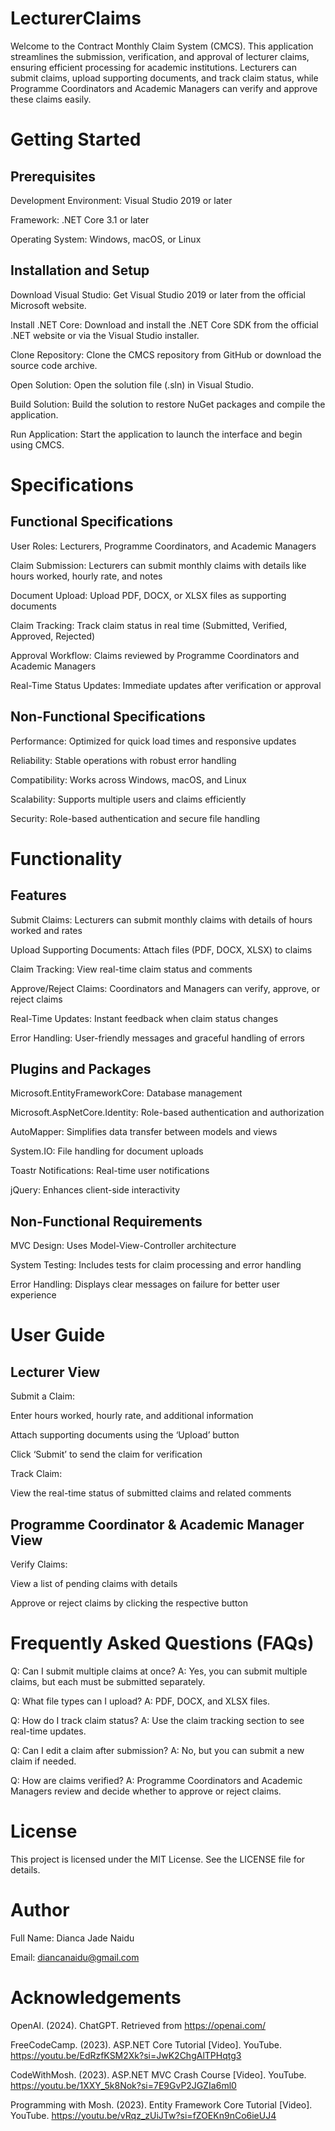 # LecturerClaims

Welcome to the Contract Monthly Claim System (CMCS).
This application streamlines the submission, verification, and approval of lecturer claims, ensuring efficient processing for academic institutions.
Lecturers can submit claims, upload supporting documents, and track claim status, while Programme Coordinators and Academic Managers can verify and approve these claims easily.

# Getting Started
## Prerequisites
Development Environment: Visual Studio 2019 or later

Framework: .NET Core 3.1 or later

Operating System: Windows, macOS, or Linux

## Installation and Setup
Download Visual Studio: Get Visual Studio 2019 or later from the official Microsoft website.

Install .NET Core: Download and install the .NET Core SDK from the official .NET website or via the Visual Studio installer.

Clone Repository: Clone the CMCS repository from GitHub or download the source code archive.

Open Solution: Open the solution file (.sln) in Visual Studio.

Build Solution: Build the solution to restore NuGet packages and compile the application.

Run Application: Start the application to launch the interface and begin using CMCS.

# Specifications
## Functional Specifications
User Roles: Lecturers, Programme Coordinators, and Academic Managers

Claim Submission: Lecturers can submit monthly claims with details like hours worked, hourly rate, and notes

Document Upload: Upload PDF, DOCX, or XLSX files as supporting documents

Claim Tracking: Track claim status in real time (Submitted, Verified, Approved, Rejected)

Approval Workflow: Claims reviewed by Programme Coordinators and Academic Managers

Real-Time Status Updates: Immediate updates after verification or approval

## Non-Functional Specifications
Performance: Optimized for quick load times and responsive updates

Reliability: Stable operations with robust error handling

Compatibility: Works across Windows, macOS, and Linux

Scalability: Supports multiple users and claims efficiently

Security: Role-based authentication and secure file handling

# Functionality
## Features
Submit Claims: Lecturers can submit monthly claims with details of hours worked and rates

Upload Supporting Documents: Attach files (PDF, DOCX, XLSX) to claims

Claim Tracking: View real-time claim status and comments

Approve/Reject Claims: Coordinators and Managers can verify, approve, or reject claims

Real-Time Updates: Instant feedback when claim status changes

Error Handling: User-friendly messages and graceful handling of errors

## Plugins and Packages
Microsoft.EntityFrameworkCore: Database management

Microsoft.AspNetCore.Identity: Role-based authentication and authorization

AutoMapper: Simplifies data transfer between models and views

System.IO: File handling for document uploads

Toastr Notifications: Real-time user notifications

jQuery: Enhances client-side interactivity

## Non-Functional Requirements
MVC Design: Uses Model-View-Controller architecture

System Testing: Includes tests for claim processing and error handling

Error Handling: Displays clear messages on failure for better user experience

# User Guide
## Lecturer View
Submit a Claim:

Enter hours worked, hourly rate, and additional information

Attach supporting documents using the ‘Upload’ button

Click ‘Submit’ to send the claim for verification

Track Claim:

View the real-time status of submitted claims and related comments

## Programme Coordinator & Academic Manager View
Verify Claims:

View a list of pending claims with details

Approve or reject claims by clicking the respective button

# Frequently Asked Questions (FAQs)
Q: Can I submit multiple claims at once?
A: Yes, you can submit multiple claims, but each must be submitted separately.

Q: What file types can I upload?
A: PDF, DOCX, and XLSX files.

Q: How do I track claim status?
A: Use the claim tracking section to see real-time updates.

Q: Can I edit a claim after submission?
A: No, but you can submit a new claim if needed.

Q: How are claims verified?
A: Programme Coordinators and Academic Managers review and decide whether to approve or reject claims.

# License
This project is licensed under the MIT License. See the LICENSE file for details.

# Author
Full Name: Dianca Jade Naidu

Email: diancanaidu@gmail.com


# Acknowledgements
OpenAI. (2024). ChatGPT. Retrieved from https://openai.com/

FreeCodeCamp. (2023). ASP.NET Core Tutorial [Video]. YouTube. https://youtu.be/EdRzfKSM2Xk?si=JwK2ChgAlTPHqtg3

CodeWithMosh. (2023). ASP.NET MVC Crash Course [Video]. YouTube. https://youtu.be/1XXY_5k8Nok?si=7E9GvP2JGZIa6ml0

Programming with Mosh. (2023). Entity Framework Core Tutorial [Video]. YouTube. https://youtu.be/vRqz_zUiJTw?si=fZOEKn9nCo6ieUJ4
